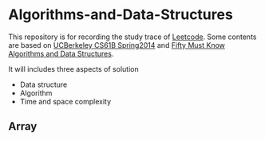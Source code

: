 # Algorithms-and-Data-Structures

This repository is for recording the study trace of [Leetcode](https://leetcode.com/problemset/all/). Some contents are based on [UCBerkeley CS61B Spring2014](https://people.eecs.berkeley.edu/~jrs/61b/) and [Fifty Must Know Algorithms and Data Structures](https://github.com/wangzheng0822/algo?from=singlemessage&isappinstalled=0).

It will includes three aspects of solution
- Data structure
- Algorithm
- Time and space complexity

## Array
